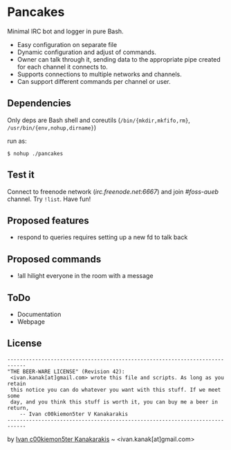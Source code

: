 Pancakes
========
Minimal IRC bot and logger in pure Bash.

- Easy configuration on separate file
- Dynamic configuration and adjust of commands.
- Owner can talk through it, sending data to the appropriate
  pipe created for each channel it connects to.
- Supports connections to multiple networks and channels.
- Can support different commands per channel or user.

Dependencies
------------
Only deps are Bash shell and coreutils
(`/bin/{mkdir,mkfifo,rm}`, `/usr/bin/{env,nohup,dirname}`)

run as:

    $ nohup ./pancakes

Test it
-------
Connect to freenode network (_irc.freenode.net:6667_)
and join _#foss-aueb_ channel. Try `!list`. Have fun!

Proposed features
-----------------
- respond to queries
  requires setting up a new fd to talk back

Proposed commands
-----------------
- !all
  hilight everyone in the room with a message

ToDo
----
- Documentation
- Webpage

License
-------

    ----------------------------------------------------------------------------
    "THE BEER-WARE LICENSE" (Revision 42):
     <ivan.kanak[at]gmail.com> wrote this file and scripts. As long as you retain
     this notice you can do whatever you want with this stuff. If we meet some
     day, and you think this stuff is worth it, you can buy me a beer in return,
        -- Ivan c00kiemon5ter V Kanakarakis
    ----------------------------------------------------------------------------

by [Ivan c00kiemon5ter Kanakarakis][blog] ~ <ivan.kanak[at]gmail.com>

  [blog]: http://c00kiemon5ter.github.com


